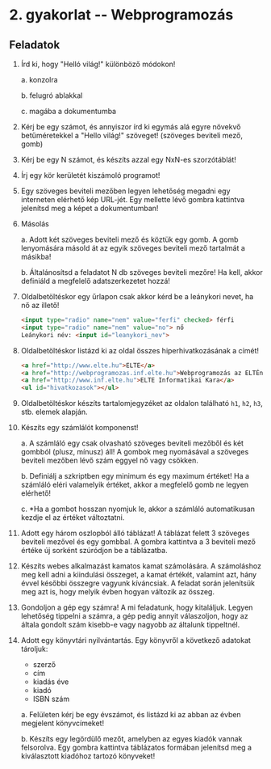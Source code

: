<style type="text/css">
main img {
    max-width: 100%;
}
main ul p, main ol p {
  display: block;
}
</style>

# 2. gyakorlat -- Webprogramozás

## Feladatok

1. Írd ki, hogy "Helló világ!" különböző módokon!
    
    a. konzolra
    
    b. felugró ablakkal
    
    c. magába a dokumentumba

1. Kérj be egy számot, és annyiszor írd ki egymás alá egyre növekvő betűméretekkel a "Hello világ!" szöveget! (szöveges beviteli mező, gomb)

1. Kérj be egy N számot, és készíts azzal egy NxN-es szorzótáblát!

1. Írj egy kör kerületét kiszámoló programot!

1. Egy szöveges beviteli mezőben legyen lehetőség megadni egy interneten elérhető kép URL-jét. Egy mellette lévő gombra kattintva jelenítsd meg a képet a dokumentumban!

1. Másolás
    
    a. Adott két szöveges beviteli mező és köztük egy gomb. A gomb lenyomására másold át az egyik szöveges beviteli mező tartalmát a másikba!
    
    b. Általánosítsd a feladatot N db szöveges beviteli mezőre! Ha kell, akkor definiáld a megfelelő adatszerkezetet hozzá!
    
1. Oldalbetöltéskor egy űrlapon csak akkor kérd be a leánykori nevet, ha nő az illető!

    ```html
    <input type="radio" name="nem" value="ferfi" checked> férfi
    <input type="radio" name="nem" value="no"> nő
    Leánykori név: <input id="leanykori_nev">
    ```

1. Oldalbetöltéskor listázd ki az oldal összes hiperhivatkozásának a címét!

    ```html
    <a href="http://www.elte.hu">ELTE</a>
    <a href="http://webprogramozas.inf.elte.hu">Webprogramozás az ELTÉn</a>
    <a href="http://www.inf.elte.hu">ELTE Informatikai Kara</a>
    <ul id="hivatkozasok"></ul>
    ```

1. Oldalbetöltéskor készíts tartalomjegyzéket az oldalon található `h1`, `h2`, `h3`, stb. elemek alapján.

1. Készíts egy számlálót komponenst!
    
    a. A számláló egy csak olvasható szöveges beviteli mezőből és két gombból (plusz, mínusz) áll! A gombok meg nyomásával a szöveges beviteli mezőben lévő szám eggyel nő vagy csökken.
    
    b. Definiálj a szkriptben egy minimum és egy maximum értéket! Ha a számláló eléri valamelyik értéket, akkor a megfelelő gomb ne legyen elérhető!
    
    c. *Ha a gombot hosszan nyomjuk le, akkor a számláló automatikusan kezdje el az értéket változtatni.

1. Adott egy három oszlopból álló táblázat! A táblázat felett 3 szöveges beviteli mezővel és egy gombbal. A gombra kattintva a 3 beviteli mező értéke új sorként szúródjon be a táblázatba.

1. Készíts webes alkalmazást kamatos kamat számolására. A számoláshoz meg kell adni a kiindulási összeget, a kamat értékét, valamint azt, hány évvel későbbi összegre vagyunk kíváncsiak. A feladat során jelenítsük meg azt is, hogy melyik évben hogyan változik az összeg.
    
1. Gondoljon a gép egy számra! A mi feladatunk, hogy kitaláljuk. Legyen lehetőség tippelni a számra, a gép pedig annyit válaszoljon, hogy az általa gondolt szám kisebb-e vagy nagyobb az általunk tippeltnél. 

1. Adott egy könyvtári nyilvántartás. Egy könyvről a következő adatokat tároljuk:

    - szerző
    - cím
    - kiadás éve
    - kiadó
    - ISBN szám

    a. Felületen kérj be egy évszámot, és listázd ki az abban az évben megjelent könyvcímeket!

    b. Készíts egy legördülő mezőt, amelyben az egyes kiadók vannak felsorolva. Egy gombra kattintva táblázatos formában jelenítsd meg a kiválasztott kiadóhoz tartozó könyveket!

    <!-- c. Egy beviteli mezőben gépelve folyamatosan frissíts egy listát, melyben azok a szerzők jelennek meg, kiknek neve tartalmazza a beviteli mezőbe beírt szövegrészletet! -->

    